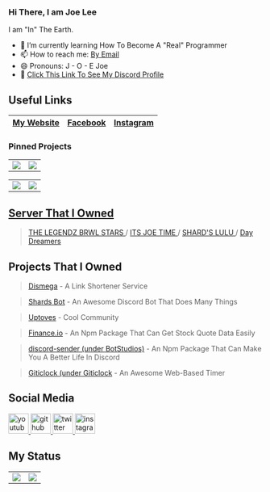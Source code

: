 ### Hi There, I am Joe Lee

I am "In" The Earth.


- 🌱 I’m currently learning How To Become A "Real" Programmer  
- 📫 How to reach me: [By Email](mailto:tojoeleeofficial@gmail.com)
- 😄 Pronouns: J - O - E Joe
- 🔗 [Click This Link To See My Discord Profile](https://discord.com/users/469091175517782018)


## Useful Links

| [My Website](https://www.joelee.ga)  | [Facebook](https://fb.com/joelee2008) | [Instagram](https://Instagram.com/cheeyong_08) |
| ------------- | ------------- | ----------------- | 


### Pinned Projects

<table>
  <tr>
    <td align="center" style="padding=5;width=50%;">
            <img align="center" style="padding=0;" src="https://readme-status-50193zoih.vercel.app/api/pin/?username=joeleeofficial&repo=joeleeofficial" />

   </td>
   
   
  <td align="center" style="padding=5;width=50%;">
        <img align="center" style="padding=0;" src="https://readme-status-50193zoih.vercel.app/api/pin/?username=joeleeofficial&repo=discord-giveaway-bot" />

   </td>
  </tr>
    </table>
    
   <table>
  <tr>
     <a href = "https://github.com/joeleeofficial/discord-oauth-example">
    <td align="center" style="padding=5;width=50%;">
            <img align="center" style="padding=0;" src="https://readme-status-50193zoih.vercel.app/api/pin/?username=joeleeofficial&repo=discord-oauth-example" />
     </a>
   </td>
   
   
  <td align="center" style="padding=5;width=50%;">
        <img align="center" style="padding=0;" src="https://readme-status-50193zoih.vercel.app/api/pin/?username=joeleeofficial&repo=export-variables" />

   </td>
  </tr>
    </table>
    
    

## Server That I Owned 

> [ THE LEGENDZ BRWL STARS ](https://discord.gg/MpdByee) / [ ITS JOE TIME ](https://discord.gg/eCFNU7m) / [ SHARD'S LULU ](https://discord.gg/f6WTfguWP4) / [ Day Dreamers ](https://discord.gg/hZMCwDXfQb)
 

<!--![Discord](https://img.shields.io/discord/705036476144156772?label=THE%20LEGENDZ&logo=Discord&style=for-the-badge)-->
<!--![Discord](https://img.shields.io/discord/702721342650318908?label=Its%20Joe%20Time&logo=Discord&style=for-the-badge)-->
<!--![Discord](https://img.shields.io/discord/775640789455470603?label=SHARD%27S%20LULU&logo=Discord&style=for-the-badge)-->
<!--![Discord](https://img.shields.io/discord/762219269093982208?label=DAY%20DREAMERS&logo=Discord&style=for-the-badge)-->

## Projects That I Owned


> [Dismega](https://www.disme.ga) - A Link Shortener Service

> [Shards Bot](https://brawley.is-a.dev) - An Awesome Discord Bot That Does Many Things

> [Uptoves](https://www.uptoves.ga) - Cool Community

> [Finance.io](https://npmjs.com/finance.io) - An Npm Package That Can Get Stock Quote Data Easily

> [discord-sender (under BotStudios)](https://discord.is-a.dev) - An Npm Package That Can Make You A Better Life In Discord

> [Giticlock (under Giticlock](https://timer.js.org) - An Awesome Web-Based Timer



## Social Media

<a href="https://www.youtube.com/channel/UCexNfX9LMZtzuFepKzjt36g">
    <img src="https://cdn.discordapp.com/attachments/591157769181069332/752117422483308544/youtube.png" alt="youtube icon" class="social youtube" height="40" width="40">
</a>
<a href="https://github.com/joeleeofficial">
    <img src="https://discordapp.com/assets/5d69e29f0d71aaa04ed9725100199b4e.png" alt="github icon" class="social youtube" height="40" width="40">
</a>
<a href="https://twitter.com/itsjoetime2008">
    <img src="https://discordapp.com/assets/4662875160dc4c56954003ebda995414.png" alt="twitter icon" class="social youtube" height="40" width="40">
</a>
<a href="https://instagram.com/cheeyong08">
    <img src="https://www.freepnglogos.com/uploads/instagram-logo-png-transparent-0.png" alt="instagram icon" class="social youtube" height="40" width="40">
</a>


## My Status

<table>
  <tr>
    <td align="center" style="padding=0;width=50%;">
      <img align="center" style="padding=0;" src="https://readme-status-50193zoih.vercel.app/api/?username=joeleeofficial&show_icons=true&title_color=4F8CC9&text_color=9f9f9f&bg_color=00000000&hide_border=true&icon_color=4F8CC9&hide_title=true&count_private=true" />
    </td>
    <td align="center" style="padding=0;width=50%;">
      <img align="center" style="padding=0;" src="https://readme-status-50193zoih.vercel.app/api/top-langs/?username=joeleeofficial&layout=compact&show_icons=true&title_color=4F8CC9&text_color=9f9f9f&bg_color=00000000&hide_border=true&icon_color=00000000&count_private=true&hide=lua" />
    </td>
  </tr>
</table>



<!--START_SECTION:activity-->




<!--END_SECTION:activity-->


